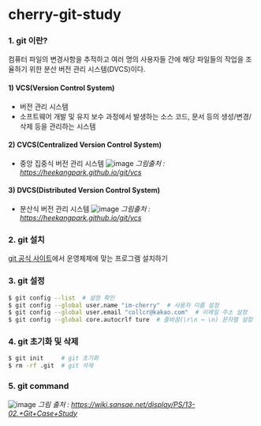 # cherry-git-study

### 1. git 이란?

컴퓨터 파일의 변경사항을 추적하고 여러 명의 사용자들 간에 해당 파일들의 작업을 조율하기 위한 분산 버전 관리 시스템(DVCS)이다.

#### 1) VCS(Version Control System)

- 버전 관리 시스템
- 소프트웨어 개발 및 유지 보수 과정에서 발생하는 소스 코드, 문서 등의 생성/변경/삭제 등을 관리하는 시스템

#### 2) CVCS(Centralized Version Control System)

- 중앙 집중식 버전 관리 시스템
  ![image](https://user-images.githubusercontent.com/100753621/163216718-7e2b7dd9-9ca8-4bb9-a06e-1cbc5a3153c5.png)
  _그림출처 : https://heekangpark.github.io/git/vcs_

#### 3) DVCS(Distributed Version Control System)

- 분산식 버전 관리 시스템
  ![image](https://user-images.githubusercontent.com/100753621/163216807-08aa96c5-10b2-4f19-bd26-51f5952eb52f.png)
  _그림출처 : https://heekangpark.github.io/git/vcs_

### 2. git 설치

[git 공식 사이트](https://git-scm.com/downloads)에서 운영체제에 맞는 프로그램 설치하기

### 3. git 설정

```bash
$ git config --list  # 설정 확인
$ git config --global user.name "im-cherry"  # 사용자 이름 설정
$ git config --global user.email "collcr@kakao.com"  # 이메일 주소 설정
$ git config --global core.autocrlf ture  # 줄바꿈(\r\n → \n) 문자열 설정
```

### 4. git 초기화 및 삭제

```bash
$ git init     # git 초기화
$ rm -rf .git  # git 삭제
```

### 5. git command

![image](https://user-images.githubusercontent.com/100753621/163220583-aa82c032-e7f3-42f4-be7a-2ca860434e51.png)
_그림 출처 : https://wiki.sansae.net/display/PS/13-02.+Git+Case+Study_
